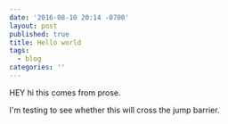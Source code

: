 ```yaml
---
date: '2016-08-10 20:14 -0700'
layout: post
published: true
title: Hello world
tags:
  - blog
categories: ''
---
```

HEY hi this comes from prose.

I'm testing to see whether this will cross the jump barrier.